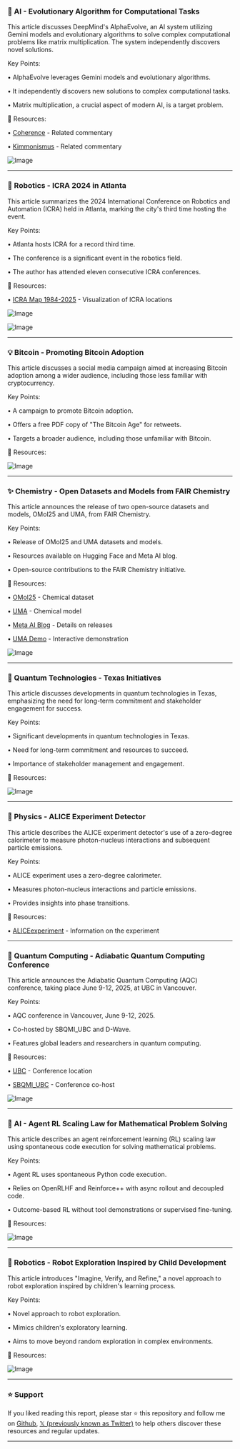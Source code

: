 ### 🤖 AI - Evolutionary Algorithm for Computational Tasks

This article discusses DeepMind's AlphaEvolve, an AI system utilizing Gemini models and evolutionary algorithms to solve complex computational problems like matrix multiplication.  The system independently discovers novel solutions.

Key Points:

• AlphaEvolve leverages Gemini models and evolutionary algorithms.


• It independently discovers new solutions to complex computational tasks.


• Matrix multiplication, a crucial aspect of modern AI, is a target problem.


🔗 Resources:

• [Coherence](https://x.com/coherence) -  Related commentary


• [Kimmonismus](https://x.com/kimmonismus) -  Related commentary


![Image](https://pbs.twimg.com/tweet_video_thumb/Gq6wlxiWQAAxqbO.jpg)


---

### 🚀 Robotics - ICRA 2024 in Atlanta

This article summarizes the 2024 International Conference on Robotics and Automation (ICRA) held in Atlanta, marking the city's third time hosting the event.

Key Points:

• Atlanta hosts ICRA for a record third time.


• The conference is a significant event in the robotics field.


• The author has attended eleven consecutive ICRA conferences.


🔗 Resources:

• [ICRA Map 1984-2025](https://public.tableau.com/views/ICRAmap1984-2025/Dashboardmain?:showVizHome=no…) - Visualization of ICRA locations


![Image](https://pbs.twimg.com/media/GrAA1nOXAAAn53T?format=jpg&name=small)


![Image](https://pbs.twimg.com/media/Gqw1TtJXcAA0ZcL?format=jpg&name=240x240)


---

### 💡 Bitcoin - Promoting Bitcoin Adoption

This article discusses a social media campaign aimed at increasing Bitcoin adoption among a wider audience, including those less familiar with cryptocurrency.

Key Points:

•  A campaign to promote Bitcoin adoption.


•  Offers a free PDF copy of "The Bitcoin Age" for retweets.


• Targets a broader audience, including those unfamiliar with Bitcoin.



🔗 Resources:

![Image](https://pbs.twimg.com/media/GpErvMoWwAEPEb6?format=jpg&name=900x900)


---

### ✨ Chemistry - Open Datasets and Models from FAIR Chemistry

This article announces the release of two open-source datasets and models, OMol25 and UMA, from FAIR Chemistry.

Key Points:

• Release of OMol25 and UMA datasets and models.


• Resources available on Hugging Face and Meta AI blog.


•  Open-source contributions to the FAIR Chemistry initiative.


🔗 Resources:

• [OMol25](https://huggingface.co/facebook/OMol25) -  Chemical dataset


• [UMA](https://huggingface.co/facebook/UMA) - Chemical model


• [Meta AI Blog](https://ai.meta.com/blog/meta-fair-science-new-open-source-releases…) -  Details on releases


• [UMA Demo](https://huggingface.co/spaces/facebook/fairchem_uma_demo…) - Interactive demonstration


![Image](https://pbs.twimg.com/amplify_video_thumb/1922693624245985281/img/biEQQtH5geZwn6Ea.jpg)


---

### 🤖 Quantum Technologies -  Texas Initiatives

This article discusses developments in quantum technologies in Texas, emphasizing the need for long-term commitment and stakeholder engagement for success.


Key Points:

• Significant developments in quantum technologies in Texas.


• Need for long-term commitment and resources to succeed.


•  Importance of stakeholder management and engagement.


🔗 Resources:

![Image](https://pbs.twimg.com/amplify_video_thumb/1920144434835918848/img/MpHiv_1QFc_WFQFe.jpg)


---

### 🤖 Physics - ALICE Experiment Detector

This article describes the ALICE experiment detector's use of a zero-degree calorimeter to measure photon-nucleus interactions and subsequent particle emissions.

Key Points:

• ALICE experiment uses a zero-degree calorimeter.


• Measures photon-nucleus interactions and particle emissions.


• Provides insights into phase transitions.


🔗 Resources:


• [ALICEexperiment](https://x.com/ALICEexperiment) -  Information on the experiment



---

### 🚀 Quantum Computing - Adiabatic Quantum Computing Conference

This article announces the Adiabatic Quantum Computing (AQC) conference, taking place June 9-12, 2025, at UBC in Vancouver.

Key Points:

• AQC conference in Vancouver, June 9-12, 2025.


• Co-hosted by SBQMI_UBC and D-Wave.


• Features global leaders and researchers in quantum computing.


🔗 Resources:

• [UBC](https://x.com/UBC) - Conference location


• [SBQMI_UBC](https://x.com/SBQMI_UBC) - Conference co-host


![Image](https://pbs.twimg.com/media/Gq1LlhXWEAAHX2z?format=jpg&name=small)


---

### 🤖 AI - Agent RL Scaling Law for Mathematical Problem Solving

This article describes an agent reinforcement learning (RL) scaling law using spontaneous code execution for solving mathematical problems.

Key Points:

•  Agent RL uses spontaneous Python code execution.


•  Relies on OpenRLHF and Reinforce++ with async rollout and decoupled code.


•  Outcome-based RL without tool demonstrations or supervised fine-tuning.


🔗 Resources:

![Image](https://pbs.twimg.com/media/GqzbPT2WsAAhGXj?format=jpg&name=small)


---

### 🤖 Robotics -  Robot Exploration Inspired by Child Development

This article introduces "Imagine, Verify, and Refine," a novel approach to robot exploration inspired by children's learning process.

Key Points:

•  Novel approach to robot exploration.


• Mimics children's exploratory learning.


• Aims to move beyond random exploration in complex environments.


🔗 Resources:

![Image](https://pbs.twimg.com/amplify_video_thumb/1922132583845941248/img/ZVfN4sYmbeYX7O5V.jpg)


---

### ⭐️ Support

If you liked reading this report, please star ⭐️ this repository and follow me on [Github](https://github.com/Drix10), [𝕏 (previously known as Twitter)](https://x.com/DRIX_10_) to help others discover these resources and regular updates.

---